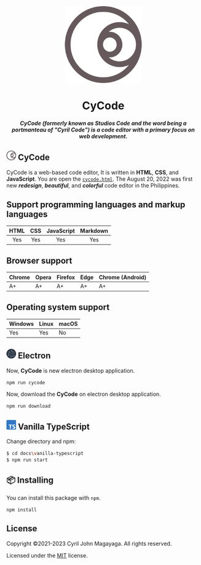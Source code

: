<p align="center">
  <a href="https://github.com/Magayaga/CyCode#CyCode">
    <img src="images/logo.svg" width="200" height="200">
  </a>
</p>

<h1 align="center">CyCode</h1>

<h5 align="center">CyCode (formerly known as Studios Code and the word being a portmanteau of "Cyril Code") is a code editor with a primary focus on web development.</h5>

<h2>
    <img src="images/logo.svg" width="25" height="25"> CyCode
</h2>

CyCode is a web-based code editor, It is written in **HTML**, **CSS**, and **JavaScript**. You are open the [`cycode.html`](./src/cycode.html). The August 20, 2022 was first new **_redesign_**, **_beautiful_**, and **_colorful_** code editor in the Philippines.

## Support programming languages and markup languages
| HTML | CSS | JavaScript | Markdown | 
|:-:|:-:|:-:|:-:|
| Yes | Yes | Yes | Yes |

## Browser support
| Chrome | Opera | Firefox | Edge | Chrome (Android) |
|--------|-------|---------|------|------------------|
| A+     | A+    | A+      | A+   | A+               |

## Operating system support
| Windows | Linux | macOS |
|---------|-------|-------|
| Yes     | Yes   | No    |

<h2>
    <img src="images/Electron_Software_Framework_Logo.svg" width="25" height="25"> Electron
</h2>

Now, **CyCode** is new electron desktop application.

```
npm run cycode
```

Now, download the **CyCode** on electron desktop application.

```
npm run download
```

<h2>
    <img src="images/Typescript_logo_2020.svg" width="25" height="25"> Vanilla TypeScript
</h2>

Change directory and npm:
```bash
$ cd docs\vanilla-typescript
$ npm run start
```

## 📦 Installing
You can install this package with `npm`.


```
npm install
```

## License
Copyright ©2021-2023 Cyril John Magayaga. All rights reserved.

Licensed under the [MIT](LICENSE) license.
